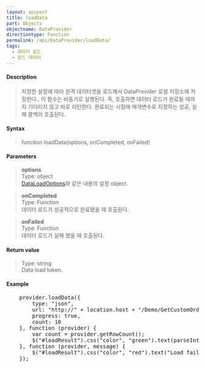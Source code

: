 ```yaml
---
layout: apipost
title: loadData
part: Objects
objectname: DataProvider
directiontype: Function
permalink: /api/DataProvider/loadData/
tags:
  - 데이터 로드
  - 로드 데이터
---
```



#### Description

> 지정한 설정에 따라 원격 데이터셋을 로드해서 DataProvider 로컬 저장소에 저장한다.. 이 함수는 비동기로 실행된다. 즉, 호출하면 데이터 로드가 완료될 때까지 기다리지 않고 바로 리턴한다. 완료되는 시점에 매개변수로 지정하는 성공, 실패 콜백이 호출된다.

#### Syntax

> function loadData(options, onCompleted, onFailed)

#### Parameters

> **options**  
> Type: object  
> [DataLoadOptions](/api/types/DataLoadOptions)와 같은 내용의 설정 object.  

> **onCompleted**  
> Type: Function  
> 데이터 로드가 성공적으로 완료됐을 때 호출된다.  

> **onFailed**  
> Type: Function  
> 데이터 로드가 실패 했을 때 호출된다.  

#### Return value

> Type: string  
> Data load token.  

#### Example

<pre class="prettyprint">
    provider.loadData({
        type: "json",
        url: "http://" + location.host + "/Demo/GetCustomOrders",
        progress: true,
        count: 10
    }, function (provider) {
        var count = provider.getRowCount();
        $("#loadResult").css("color", "green").text(parseInt(count).toLocaleString() + " rows loaded.").show();
    }, function (provider, message) {
        $("#loadResult").css("color", "red").text("Load failed: " + message).show();
    });
</pre>

